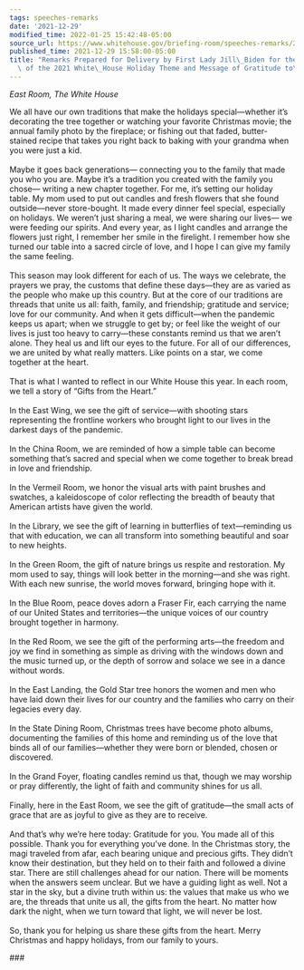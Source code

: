 ```yaml
---
tags: speeches-remarks
date: '2021-12-29'
modified_time: 2022-01-25 15:42:48-05:00
source_url: https://www.whitehouse.gov/briefing-room/speeches-remarks/2021/12/29/remarks-prepared-for-delivery-by-first-lady-jill-biden-for-the-announcement-of-the-2021-white-house-holiday-theme-and-message-of-gratitude-to-volunteers/
published_time: 2021-12-29 15:58:00-05:00
title: "Remarks Prepared for Delivery by First Lady Jill\_Biden for the Announcement\
  \ of the 2021 White\_House Holiday Theme and Message of Gratitude to\_Volunteers"
---
```

 
*East Room, The White House*

We all have our own traditions that make the holidays special—whether
it’s decorating the tree together or watching your favorite Christmas
movie; the annual family photo by the fireplace; or fishing out that
faded, butter-stained recipe that takes you right back to baking with
your grandma when you were just a kid.  
   
Maybe it goes back generations— connecting you to the family that made
you who you are. Maybe it’s a tradition you created with the family you
chose— writing a new chapter together. For me, it’s setting our holiday
table. My mom used to put out candles and fresh flowers that she found
outside—never store-bought. It made every dinner feel special,
especially on holidays. We weren’t just sharing a meal, we were sharing
our lives— we were feeding our spirits. And every year, as I light
candles and arrange the flowers just right, I remember her smile in the
firelight. I remember how she turned our table into a sacred circle of
love, and I hope I can give my family the same feeling.  
   
This season may look different for each of us. The ways we celebrate,
the prayers we pray, the customs that define these days—they are as
varied as the people who make up this country. But at the core of our
traditions are threads that unite us all: faith, family, and friendship;
gratitude and service; love for our community. And when it gets
difficult—when the pandemic keeps us apart; when we struggle to get by;
or feel like the weight of our lives is just too heavy to carry—these
constants remind us that we aren’t alone. They heal us and lift our eyes
to the future. For all of our differences, we are united by what really
matters. Like points on a star, we come together at the heart.  
   
That is what I wanted to reflect in our White House this year. In each
room, we tell a story of “Gifts from the Heart.”  
   
In the East Wing, we see the gift of service—with shooting stars
representing the frontline workers who brought light to our lives in the
darkest days of the pandemic.  
   
In the China Room, we are reminded of how a simple table can become
something that’s sacred and special when we come together to break bread
in love and friendship.  
   
In the Vermeil Room, we honor the visual arts with paint brushes and
swatches, a kaleidoscope of color reflecting the breadth of beauty that
American artists have given the world.  
   
In the Library, we see the gift of learning in butterflies of
text—reminding us that with education, we can all transform into
something beautiful and soar to new heights.   
   
In the Green Room, the gift of nature brings us respite and restoration.
My mom used to say, things will look better in the morning—and she was
right. With each new sunrise, the world moves forward, bringing hope
with it.  
   
In the Blue Room, peace doves adorn a Fraser Fir, each carrying the name
of our United States and territories—the unique voices of our country
brought together in harmony.  
   
In the Red Room, we see the gift of the performing arts—the freedom and
joy we find in something as simple as driving with the windows down and
the music turned up, or the depth of sorrow and solace we see in a dance
without words.   
   
In the East Landing, the Gold Star tree honors the women and men who
have laid down their lives for our country and the families who carry on
their legacies every day.  
   
In the State Dining Room, Christmas trees have become photo albums,
documenting the families of this home and reminding us of the love that
binds all of our families—whether they were born or blended, chosen or
discovered.  
   
In the Grand Foyer, floating candles remind us that, though we may
worship or pray differently, the light of faith and community shines for
us all.  
   
Finally, here in the East Room, we see the gift of gratitude—the small
acts of grace that are as joyful to give as they are to receive.  
   
And that’s why we’re here today: Gratitude for you. You made all of this
possible. Thank you for everything you’ve done. In the Christmas story,
the magi traveled from afar, each bearing unique and precious gifts.
They didn’t know their destination, but they held on to their faith and
followed a divine star. There are still challenges ahead for our nation.
There will be moments when the answers seem unclear. But we have a
guiding light as well. Not a star in the sky, but a divine truth within
us: the values that make us who we are, the threads that unite us all,
the gifts from the heart. No matter how dark the night, when we turn
toward that light, we will never be lost.  
   
So, thank you for helping us share these gifts from the heart. Merry
Christmas and happy holidays, from our family to yours.

\###
